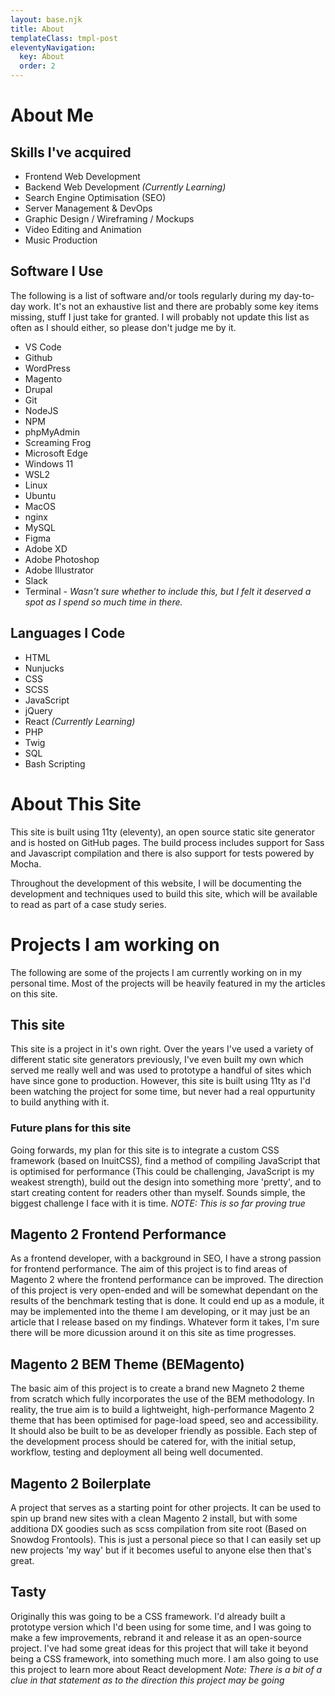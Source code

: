 ```yaml
---
layout: base.njk
title: About
templateClass: tmpl-post
eleventyNavigation:
  key: About
  order: 2
---
```


# About Me

## Skills I've acquired

- Frontend Web Development
- Backend Web Development *(Currently Learning)*
- Search Engine Optimisation (SEO)
- Server Management & DevOps
- Graphic Design / Wireframing / Mockups
- Video Editing and Animation
- Music Production

## Software I Use

The following is a list of software and/or tools regularly during my day-to-day work. It's not an exhaustive list and there are probably some key items missing, stuff I just take for granted. I will probably not update this list as often as I should either, so please don't judge me by it.

- VS Code
- Github
- WordPress
- Magento
- Drupal
- Git
- NodeJS
- NPM
- phpMyAdmin
- Screaming Frog
- Microsoft Edge
- Windows 11
- WSL2
- Linux
- Ubuntu
- MacOS
- nginx
- MySQL
- Figma
- Adobe XD
- Adobe Photoshop
- Adobe Illustrator
- Slack
- Terminal - *Wasn't sure whether to include this, but I felt it deserved a spot as I spend so much time in there.*

## Languages I Code

- HTML
- Nunjucks
- CSS
- SCSS
- JavaScript
- jQuery
- React *(Currently Learning)*
- PHP
- Twig
- SQL
- Bash Scripting

# About This Site

This site is built using 11ty (eleventy), an open source static site generator and is hosted on GitHub pages. The build process includes support for Sass and Javascript compilation and there is also support for tests powered by Mocha.

Throughout the development of this website, I will be documenting the development and techniques used to build this site, which will be available to read as part of a case study series.

# Projects I am working on

The following are some of the projects I am currently working on in my personal time. Most of the projects will be heavily featured in my the articles on this site.

## This site

This site is a project in it's own right. Over the years I've used a variety of different static site generators previously, I've even built my own which served me really well and was used to prototype a handful of sites which have since gone to production. However, this site is built using 11ty as I'd been watching the project for some time, but never had a real oppurtunity to build anything with it.

### Future plans for this site

Going forwards, my plan for this site is to integrate a custom CSS framework (based on InuitCSS), find a method of compiling JavaScript that is optimised for performance (This could be challenging, JavaScript is my weakest strength), build out the design into something more 'pretty', and to start creating content for readers other than myself. Sounds simple, the biggest challenge I face with it is time. *NOTE: This is so far proving true*

## Magento 2 Frontend Performance

As a frontend developer, with a background in SEO, I have a strong passion for frontend performance. The aim of this project is to find areas of Magento 2 where the frontend performance can be improved. The direction of this project is very open-ended and will be somewhat dependant on the results of the benchmark testing that is done. It could end up as a module, it may be implemented into the theme I am developing, or it may just be an article that I release based on my findings. Whatever form it takes, I'm sure there will be more dicussion around it on this site as time progresses.

## Magento 2 BEM Theme (BEMagento)

The basic aim of this project is to create a brand new Magneto 2 theme from scratch which fully incorporates the use of the BEM methodology. In reality, the true aim is to build a lightweight, high-performance Magento 2 theme that has been optimised for page-load speed, seo and accessibility. It should also be built to be as developer friendly as possible. Each step of the development process should be catered for, with the initial setup, workflow, testing and deployment all being well documented.

## Magento 2 Boilerplate

A project that serves as a starting point for other projects. It can be used to spin up brand new sites with a clean Magento 2 install, but with some additiona DX goodies such as scss compilation from site root (Based on Snowdog Frontools). This is just a personal piece so that I can easily set up new projects 'my way' but if it becomes useful to anyone else then that's great.

## Tasty

Originally this was going to be a CSS framework. I'd already built a prototype version which I'd been using for some time, and I was going to make a few improvements, rebrand it and release it as an open-source project. I've had some great ideas for this project that will take it beyond being a CSS framework, into something much more. I am also going to use this project to learn more about React development *Note: There is a bit of a clue in that statement as to the direction this project may be going*